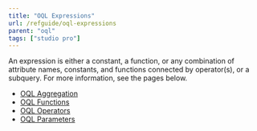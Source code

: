 ```yaml
---
title: "OQL Expressions"
url: /refguide/oql-expressions
parent: "oql"
tags: ["studio pro"]
---
```


An expression is either a constant, a function, or any combination of attribute names, constants, and functions connected by operator(s), or a subquery. For more information, see the pages below.

* [OQL Aggregation](oql-aggregation)
* [OQL Functions](oql-functions)
* [OQL Operators](oql-operators)
* [OQL Parameters](oql-parameters)
